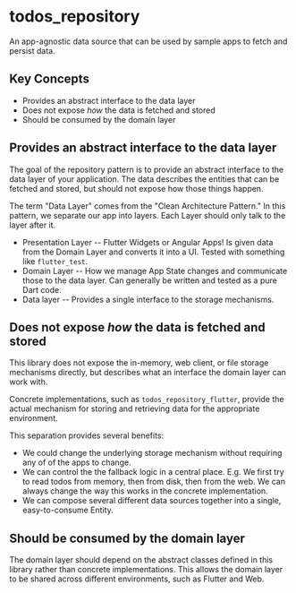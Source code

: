 # todos_repository

An app-agnostic data source that can be used by sample apps to fetch and persist data. 

## Key Concepts

  * Provides an abstract interface to the data layer
  * Does not expose *how* the data is fetched and stored
  * Should be consumed by the domain layer 
  
## Provides an abstract interface to the data layer

The goal of the repository pattern is to provide an abstract interface to the data layer of your application. The data describes the entities that can be fetched and stored, but should not expose how those things happen. 

The term "Data Layer" comes from the "Clean Architecture Pattern." In this pattern, we separate our app into layers. Each Layer should only talk to the layer after it.

   * Presentation Layer -- Flutter Widgets or Angular Apps! Is given data from the Domain Layer and converts it into a UI. Tested with something like `flutter_test`.
   * Domain Layer -- How we manage App State changes and communicate those to the data layer. Can generally be written and tested as a pure Dart code.
   * Data layer -- Provides a single interface to the storage mechanisms.

## Does not expose *how* the data is fetched and stored

This library does not expose the in-memory, web client, or file storage mechanisms directly, but describes what an interface the domain layer can work with.

Concrete implementations, such as `todos_repository_flutter`, provide the actual mechanism for storing and retrieving data for the appropriate environment.    

This separation provides several benefits:

  * We could change the underlying storage mechanism without requiring any of of the apps to change. 
  * We can control the the fallback logic in a central place. E.g. We first try to read todos from memory, then from disk, then from the web. We can always change the way this works in the concrete implementation.
  * We can compose several different data sources together into a single, easy-to-consume Entity.
  
## Should be consumed by the domain layer 

The domain layer should depend on the abstract classes defined in this library rather than concrete implementations. This allows the domain layer to be shared across different environments, such as Flutter and Web. 
